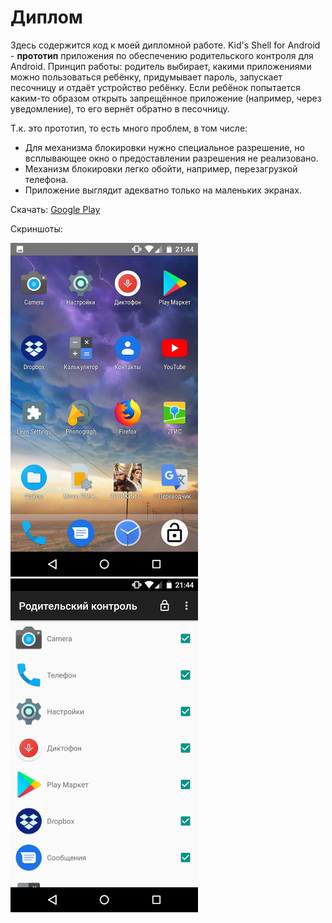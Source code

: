 # Диплом

Здесь содержится код к моей дипломной работе. Kid's Shell for Android - **прототип** приложения по обеспечению родительского контроля для Android. Принцип работы: родитель выбирает, какими приложениями можно пользоваться ребёнку, придумывает пароль, запускает песочницу и отдаёт устройство ребёнку. Если ребёнок попытается каким-то образом открыть запрещённое приложение (например, через уведомление), то его вернёт обратно в песочницу.

Т.к. это прототип, то есть много проблем, в том числе:
* Для механизма блокировки нужно специальное разрешение, но всплывающее окно о предоставлении разрешения не реализовано.
* Механизм блокировки легко обойти, например, перезагрузкой телефона.
* Приложение выглядит адекватно только на маленьких экранах.

Скачать: [Google Play](https://play.google.com/store/apps/details?id=ru.edu.masu.kids_shell)

Скриншоты:

<img src="screenshot_1.png" width="300">
<img src="screenshot_2.png" width="300">
